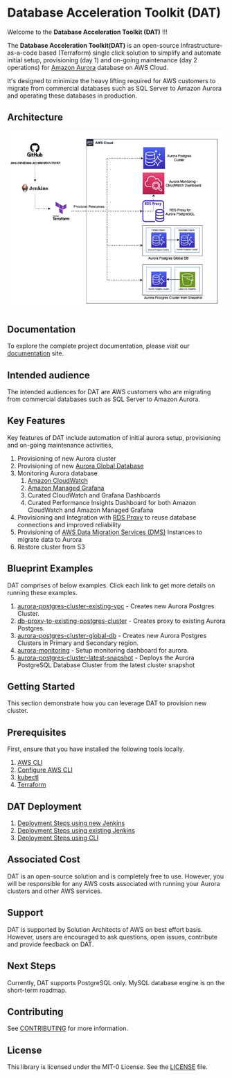 # Database Acceleration Toolkit (DAT) 
Welcome to the **Database Acceleration Toolkit (DAT)** !!! 

The **Database Acceleration Toolkit(DAT)** is an open-source Infrastructure-as-a-code based (Terraform) single click solution to simplify and automate initial setup, provisioning (day 1) and on-going maintenance (day 2 operations) for [Amazon Aurora](https://aws.amazon.com/rds/aurora/) database on AWS Cloud. 

It's designed to minimize the heavy lifting required for AWS customers to migrate from commercial databases such as SQL Server to Amazon Aurora and operating these databases in production.

## Architecture

![image](docs/images/DAT-Architecture.png)

## Documentation

To explore the complete project documentation, please visit our [documentation](https://aws-samples.github.io/aws-database-acceleration-toolkit/) site.

## Intended audience

The intended audiences for DAT are AWS customers who are migrating from commercial databases such as SQL Server to Amazon Aurora.

## Key Features

Key features of DAT include automation of initial aurora setup, provisioning and on-going maintenance activities,
1. Provisioning of new Aurora cluster
2. Provisioning of new [Aurora Global Database](https://aws.amazon.com/rds/aurora/global-database/)
3. Monitoring Aurora database 
	1. [Amazon CloudWatch](https://aws.amazon.com/cloudwatch/)
	2. [Amazon Managed Grafana](https://aws.amazon.com/grafana/)
	3. Curated CloudWatch and Grafana Dashboards
	4. Curated Performance Insights Dashboard for both Amazon CloudWatch and Amazon Managed Grafana
4. Provisioning and Integration with [RDS Proxy](https://aws.amazon.com/rds/proxy/) to reuse database connections and improved reliability
5. Provisioning of [AWS Data Migration Services (DMS)](https://aws.amazon.com/dms/) Instances to migrate data to Aurora
6. Restore cluster from S3

## Blueprint Examples

DAT comprises of below examples. Click each link to get more details on running these examples.
1. [aurora-postgres-cluster-existing-vpc](https://github.com/aws-samples/aws-database-acceleration-toolkit/tree/main/examples/aurora-postgres-cluster-existing-vpc) - Creates new Aurora Postgres Cluster.
2. [db-proxy-to-existing-postgres-cluster](https://github.com/aws-samples/aws-database-acceleration-toolkit/tree/main/examples/db-proxy-to-existing-postgres-cluster) - Creates proxy to existing Aurora Postgres.
3. [aurora-postgres-cluster-global-db](https://github.com/aws-samples/aws-database-acceleration-toolkit/tree/main/examples/aurora-postgres-cluster-global-db) - Creates new Aurora Postgres Clusters in Primary and Secondary region.
4. [aurora-monitoring](https://github.com/aws-samples/aws-database-acceleration-toolkit/tree/main/examples/aurora-monitoring) - Setup monitoring dashboard for aurora.
5. [aurora-postgres-cluster-latest-snapshot](https://github.com/aws-samples/aws-database-acceleration-toolkit/tree/main/examples/aurora-postgres-cluster-latest-snapshot) - Deploys the Aurora PostgreSQL Database Cluster from the latest cluster snapshot

## Getting Started

This section demonstrate how you can leverage DAT to provision new cluster.

## Prerequisites

First, ensure that you have installed the following tools locally.

1. [AWS CLI](https://docs.aws.amazon.com/cli/latest/userguide/getting-started-install.html)
2. [Configure AWS CLI](https://docs.aws.amazon.com/cli/latest/userguide/cli-configure-quickstart.html)
3. [kubectl](https://kubernetes.io/docs/tasks/tools/)
4. [Terraform](https://learn.hashicorp.com/tutorials/terraform/install-cli)

## DAT Deployment

1. [Deployment Steps using new Jenkins](https://github.com/aws-samples/aws-database-acceleration-toolkit/blob/main/docs/deployment_using_new_jenkins.md)
2. [Deployment Steps using existing Jenkins](https://github.com/aws-samples/aws-database-acceleration-toolkit/blob/main/docs/deployment_using_existing_jenkins.md)
3. [Deployment Steps using CLI](https://github.com/aws-samples/aws-database-acceleration-toolkit/blob/main/docs/deployment_using_cli.md)


## Associated Cost

DAT is an open-source solution and is completely free to use. However, you will be responsible for any AWS costs associated with running your Aurora clusters and other AWS services.

## Support 

DAT is supported by Solution Architects of AWS on best effort basis. However, users are encouraged to ask questions, open issues, contribute and provide feedback on DAT.

## Next Steps

Currently, DAT supports PostgreSQL only. MySQL database engine is on the short-term roadmap. 

## Contributing

See [CONTRIBUTING](CONTRIBUTING.md) for more information.

## License

This library is licensed under the MIT-0 License. See the [LICENSE](LICENSE) file.
